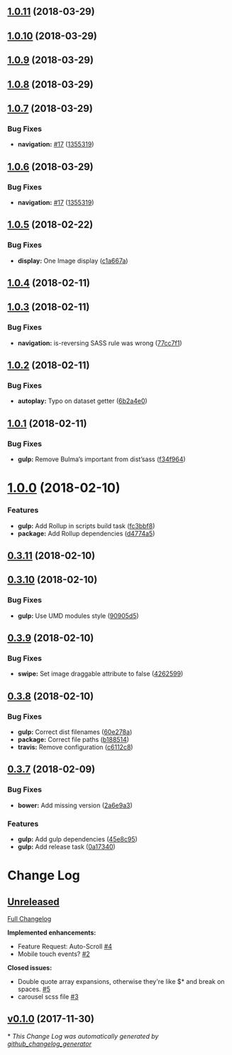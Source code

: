 <a name="1.0.11"></a>
## [1.0.11](https://github.com/Wikiki/bulma-carousel/compare/1.0.7...1.0.11) (2018-03-29)



<a name="1.0.10"></a>
## [1.0.10](https://github.com/Wikiki/bulma-carousel/compare/1.0.7...1.0.10) (2018-03-29)



<a name="1.0.9"></a>
## [1.0.9](https://github.com/Wikiki/bulma-carousel/compare/1.0.7...1.0.9) (2018-03-29)



<a name="1.0.8"></a>
## [1.0.8](https://github.com/Wikiki/bulma-carousel/compare/1.0.7...1.0.8) (2018-03-29)



<a name="1.0.7"></a>
## [1.0.7](https://github.com/Wikiki/bulma-carousel/compare/1.0.5...1.0.7) (2018-03-29)


### Bug Fixes

* **navigation:** [#17](https://github.com/Wikiki/bulma-carousel/issues/17) ([1355319](https://github.com/Wikiki/bulma-carousel/commit/1355319))



<a name="1.0.6"></a>
## [1.0.6](https://github.com/Wikiki/bulma-carousel/compare/1.0.5...1.0.6) (2018-03-29)


### Bug Fixes

* **navigation:** [#17](https://github.com/Wikiki/bulma-carousel/issues/17) ([1355319](https://github.com/Wikiki/bulma-carousel/commit/1355319))



<a name="1.0.5"></a>
## [1.0.5](https://github.com/Wikiki/bulma-carousel/compare/1.0.4...1.0.5) (2018-02-22)


### Bug Fixes

* **display:** One Image display ([c1a667a](https://github.com/Wikiki/bulma-carousel/commit/c1a667a))



<a name="1.0.4"></a>
## [1.0.4](https://github.com/Wikiki/bulma-carousel/compare/1.0.3...1.0.4) (2018-02-11)



<a name="1.0.3"></a>
## [1.0.3](https://github.com/Wikiki/bulma-carousel/compare/1.0.2...1.0.3) (2018-02-11)


### Bug Fixes

* **navigation:** is-reversing SASS rule was wrong ([77cc7f1](https://github.com/Wikiki/bulma-carousel/commit/77cc7f1))



<a name="1.0.2"></a>
## [1.0.2](https://github.com/Wikiki/bulma-carousel/compare/1.0.1...1.0.2) (2018-02-11)


### Bug Fixes

* **autoplay:** Typo on dataset getter ([6b2a4e0](https://github.com/Wikiki/bulma-carousel/commit/6b2a4e0))



<a name="1.0.1"></a>
## [1.0.1](https://github.com/Wikiki/bulma-carousel/compare/1.0.0...1.0.1) (2018-02-11)


### Bug Fixes

* **gulp:** Remove Bulma’s important from dist’sass ([f34f964](https://github.com/Wikiki/bulma-carousel/commit/f34f964))



<a name="1.0.0"></a>
# [1.0.0](https://github.com/Wikiki/bulma-carousel/compare/0.3.11...1.0.0) (2018-02-10)


### Features

* **gulp:** Add Rollup in scripts build task ([fc3bbf8](https://github.com/Wikiki/bulma-carousel/commit/fc3bbf8))
* **package:** Add Rollup dependencies ([d4774a5](https://github.com/Wikiki/bulma-carousel/commit/d4774a5))



<a name="0.3.11"></a>
## [0.3.11](https://github.com/Wikiki/bulma-carousel/compare/0.3.10...0.3.11) (2018-02-10)



<a name="0.3.10"></a>
## [0.3.10](https://github.com/Wikiki/bulma-carousel/compare/0.3.9...0.3.10) (2018-02-10)


### Bug Fixes

* **gulp:** Use UMD modules style ([90905d5](https://github.com/Wikiki/bulma-carousel/commit/90905d5))



<a name="0.3.9"></a>
## [0.3.9](https://github.com/Wikiki/bulma-carousel/compare/0.3.8...0.3.9) (2018-02-10)


### Bug Fixes

* **swipe:** Set image draggable attribute to false ([4262599](https://github.com/Wikiki/bulma-carousel/commit/4262599))



<a name="0.3.8"></a>
## [0.3.8](https://github.com/Wikiki/bulma-carousel/compare/0.3.7...0.3.8) (2018-02-10)


### Bug Fixes

* **gulp:** Correct dist filenames ([60e278a](https://github.com/Wikiki/bulma-carousel/commit/60e278a))
* **package:** Correct file paths ([b188514](https://github.com/Wikiki/bulma-carousel/commit/b188514))
* **travis:** Remove configuration ([c6112c8](https://github.com/Wikiki/bulma-carousel/commit/c6112c8))



<a name="0.3.7"></a>
## [0.3.7](https://github.com/Wikiki/bulma-carousel/compare/v0.1.0...v0.3.7) (2018-02-09)


### Bug Fixes

* **bower:** Add missing version ([2a6e9a3](https://github.com/Wikiki/bulma-carousel/commit/2a6e9a3))


### Features

* **gulp:** Add gulp dependencies ([45e8c95](https://github.com/Wikiki/bulma-carousel/commit/45e8c95))
* **gulp:** Add release task ([0a17340](https://github.com/Wikiki/bulma-carousel/commit/0a17340))



# Change Log

## [Unreleased](https://github.com/wikiki/bulma-carousel/tree/HEAD)

[Full Changelog](https://github.com/wikiki/bulma-carousel/compare/v0.1.0...HEAD)

**Implemented enhancements:**

- Feature Request: Auto-Scroll [\#4](https://github.com/Wikiki/bulma-carousel/issues/4)
- Mobile touch events? [\#2](https://github.com/Wikiki/bulma-carousel/issues/2)

**Closed issues:**

- Double quote array expansions, otherwise they're like $\* and break on spaces. [\#5](https://github.com/Wikiki/bulma-carousel/issues/5)
- carousel scss file [\#3](https://github.com/Wikiki/bulma-carousel/issues/3)

## [v0.1.0](https://github.com/wikiki/bulma-carousel/tree/v0.1.0) (2017-11-30)


\* *This Change Log was automatically generated by [github_changelog_generator](https://github.com/skywinder/Github-Changelog-Generator)*